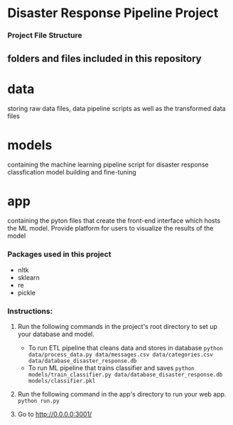 # Disaster Response Pipeline Project

### Project File Structure
## folders and files included in this repository 
# data 
storing raw data files, data pipeline scripts as well as the transformed data files

# models
containing the machine learning pipeline script for disaster response classfication model building and fine-tuning

# app
containing the pyton files that create the front-end interface which hosts the ML model. Provide platform for users to visualize the results of the model


### Packages used in this project
- nltk
- sklearn
- re
- pickle


### Instructions:
1. Run the following commands in the project's root directory to set up your database and model.

    - To run ETL pipeline that cleans data and stores in database
        `python data/process_data.py data/messages.csv data/categories.csv data/database_disaster_response.db`
    - To run ML pipeline that trains classifier and saves
        `python models/train_classifier.py data/database_disaster_response.db models/classifier.pkl`

2. Run the following command in the app's directory to run your web app.
    `python run.py`

3. Go to http://0.0.0.0:3001/
